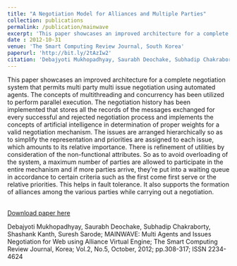 ```yaml
---
title: "A Negotiation Model for Alliances and Multiple Parties"
collection: publications
permalink: /publication/mainwave
excerpt: 'This paper showcases an improved architecture for a complete negotiation system that permits multi party multi issue negotiation using automated agents. The concepts of multithreading and concurrency has been utilized to perform parallel execution. The negotiation history has been implemented that stores all the records of the messages exchanged for every successful and rejected negotiation process and implements the concepts of artificial intelligence in determination of proper weights for a valid negotiation mechanism. The issues are arranged hierarchically so as to simplify the representation and priorities are assigned to each issue, which amounts to its relative importance. There is refinement of utilities by consideration of the non-functional attributes. So as to avoid overloading of the system, a maximum number of parties are allowed to participate in the entire mechanism and if more parties arrive, they’re put into a waiting queue in accordance to certain criteria such as the first come first serve or the relative priorities. This helps in fault tolerance. It also supports the formation of alliances among the various parties while carrying out a negotiation.'
date : 2012-10-31
venue: 'The Smart Computing Review Journal, South Korea'
paperurl: 'http://bit.ly/2tAzIw2'
citation: 'Debajyoti Mukhopadhyay, Saurabh Deochake, Subhadip Chakraborty, Shashank Kanth, Suresh Sarode; MAINWAVE: Multi Agents and Issues Negotiation for Web using Alliance Virtual Engine; The Smart Computing Review Journal, Korea; Vol.2, No.5, October, 2012; pp.308-317; ISSN 2234-4624 '
---
```

This paper showcases an improved architecture for a complete negotiation system that permits multi party multi issue negotiation using automated agents. The concepts of multithreading and concurrency has been utilized to perform parallel execution. The negotiation history has been implemented that stores all the records of the messages exchanged for every successful and rejected negotiation process and implements the concepts of artificial intelligence in determination of proper weights for a valid negotiation mechanism. The issues are arranged hierarchically so as to simplify the representation and priorities are assigned to each issue, which amounts to its relative importance. There is refinement of utilities by consideration of the non-functional attributes. So as to avoid overloading of the system, a maximum number of parties are allowed to participate in the entire mechanism and if more parties arrive, they’re put into a waiting queue in accordance to certain criteria such as the first come first serve or the relative priorities. This helps in fault tolerance. It also supports the formation of alliances among the various parties while carrying out a negotiation.

<br/>[Download paper here](http://bit.ly/2tAzIw2)

Debajyoti Mukhopadhyay, Saurabh Deochake, Subhadip Chakraborty, Shashank Kanth, Suresh Sarode; MAINWAVE: Multi Agents and Issues Negotiation for Web using Alliance Virtual Engine; The Smart Computing Review Journal, Korea; Vol.2, No.5, October, 2012; pp.308-317; ISSN 2234-4624
